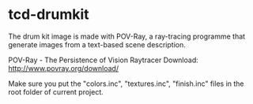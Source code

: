 # tcd-drumkit

The drum kit image is made with POV-Ray, a ray-tracing programme that generate images from a text-based scene description.

POV-Ray - The Persistence of Vision Raytracer
Download: http://www.povray.org/download/

Make sure you put the "colors.inc", "textures.inc", "finish.inc" files in the root folder of current project.
